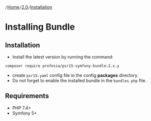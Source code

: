 `/`[Home](/psr15-symfony-bundle)`/`[2.0](/psr15-symfony-bundle/docs/2.0)`/`[Installation](/psr15-symfony-bundle/docs/2.0/01-installation.html)

# Installing Bundle
## Installation
- Install the latest version by running the command:
```bash
composer require profesia/psr15-symfony-bundle:2.x.y
```
- create `psr15.yaml` config file in the config **packages** directory.
- Do not forget to enable the installed bundle in the `bundles.php` file.
## Requirements
- PHP 7.4+
- Symfony 5+
